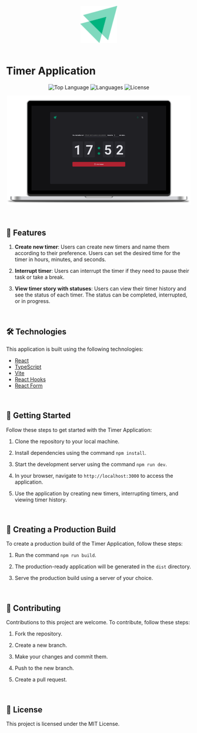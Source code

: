 <p align="center">
 <img src="./src/assets/logo-ignite.svg" alt="Timer Application Logo" width="100"><br><br>
</p>

# Timer Application

<div style="text-align:center">
  <img alt="Top Language" src="https://img.shields.io/github/languages/top/yuriqpaiva/todo-list-ignite"/>
  <img alt="Languages" src="https://img.shields.io/github/languages/count/yuriqpaiva/todo-list-ignite"/>
  <img alt="License" src="https://img.shields.io/github/license/yuriqpaiva/todo-list-ignite"/>
</div>

<p align="center">
 
  <img src="./src/assets/app.png" alt="Timer Application Screenshot" width="500">
</p>

<br>

## 🚀 Features

1. **Create new timer**: Users can create new timers and name them according to their preference. Users can set the desired time for the timer in hours, minutes, and seconds.

2. **Interrupt timer**: Users can interrupt the timer if they need to pause their task or take a break.

3. **View timer story with statuses**: Users can view their timer history and see the status of each timer. The status can be completed, interrupted, or in progress.


<br>

## 🛠️ Technologies

This application is built using the following technologies:

- [React](https://reactjs.org/)
- [TypeScript](https://www.typescriptlang.org/)
- [Vite](https://vitejs.dev/)
- [React Hooks](https://reactjs.org/docs/hooks-intro.html)
- [React Form](https://react-hook-form.com/)


<br>

## 🚀 Getting Started

Follow these steps to get started with the Timer Application:

1. Clone the repository to your local machine.

2. Install dependencies using the command `npm install`.

3. Start the development server using the command `npm run dev`.

4. In your browser, navigate to `http://localhost:3000` to access the application.

5. Use the application by creating new timers, interrupting timers, and viewing timer history.


<br>

## 🚀 Creating a Production Build

To create a production build of the Timer Application, follow these steps:

1. Run the command `npm run build`.

2. The production-ready application will be generated in the `dist` directory.

3. Serve the production build using a server of your choice.


<br>

## 🤝 Contributing

Contributions to this project are welcome. To contribute, follow these steps:

1. Fork the repository.

2. Create a new branch.

3. Make your changes and commit them.

4. Push to the new branch.

5. Create a pull request.


<br>

## 📝 License

This project is licensed under the MIT License.
